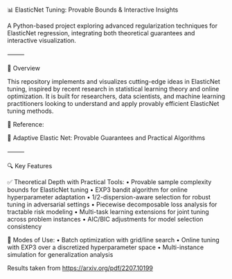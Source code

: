 📊 ElasticNet Tuning: Provable Bounds & Interactive Insights

A Python-based project exploring advanced regularization techniques for ElasticNet regression, integrating both theoretical guarantees and interactive visualization.

⸻

🧠 Overview

This repository implements and visualizes cutting-edge ideas in ElasticNet tuning, inspired by recent research in statistical learning theory and online optimization. It is built for researchers, data scientists, and machine learning practitioners looking to understand and apply provably efficient ElasticNet tuning methods.

🧾 Reference:

📄 Adaptive Elastic Net: Provable Guarantees and Practical Algorithms

⸻

🔍 Key Features

✅ Theoretical Depth with Practical Tools:
	•	Provable sample complexity bounds for ElasticNet tuning
	•	EXP3 bandit algorithm for online hyperparameter adaptation
	•	1/2-dispersion-aware selection for robust tuning in adversarial settings
	•	Piecewise decomposable loss analysis for tractable risk modeling
	•	Multi-task learning extensions for joint tuning across problem instances
	•	AIC/BIC adjustments for model selection consistency

🧪 Modes of Use:
	•	Batch optimization with grid/line search
	•	Online tuning with EXP3 over a discretized hyperparameter space
	•	Multi-instance simulation for generalization analysis

Results taken from https://arxiv.org/pdf/2207.10199

